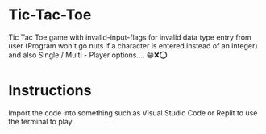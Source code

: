 # Tic-Tac-Toe
Tic Tac Toe game with invalid-input-flags for invalid data type entry from user (Program won't go nuts if a character is entered instead of an integer) 
and also Single / Multi - Player options....
😁❌⭕ 

# Instructions
Import the code into something such as Visual Studio Code or Replit to use the terminal to play.
